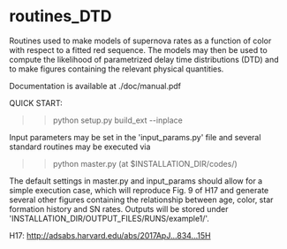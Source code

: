 # routines_DTD
Routines used to make models of supernova rates as a function of
color with respect to a fitted red sequence. The models may then
be used to compute the likelihood of parametrized delay time
distributions (DTD) and to make figures containing the relevant
physical quantities.

Documentation is available at ./doc/manual.pdf

QUICK START:
>>python setup.py build_ext --inplace

Input parameters may be set in the 'input_params.py' file and
several standard routines may be executed via

>>python master.py (at $INSTALLATION_DIR/codes/)

The default settings in master.py and input_params should
allow for a simple execution case, which will reproduce
Fig. 9 of H17 and generate several other figures
containing the relationship between age, color, star
formation history and SN rates. Outputs will be stored under
'INSTALLATION_DIR/OUTPUT_FILES/RUNS/example1/'.

H17: http://adsabs.harvard.edu/abs/2017ApJ...834...15H 
